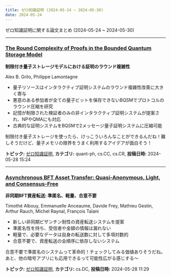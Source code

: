 ```yaml
---
title: ゼロ知識証明 (2024-05-24 ~ 2024-05-30)
date: 2024-05-24
---
```


ゼロ知識証明に関する論文まとめ (2024-05-24 ~ 2024-05-30)


- - -

### [The Round Complexity of Proofs in the Bounded Quantum Storage Model](http://arxiv.org/abs/2405.18275)

**制限付き量子ストレージモデルにおける証明のラウンド複雑性**

Alex B. Grilo, Philippe Lamontagne

- 量子リソースはインタラクティブ証明システムのラウンド複雑性改善に大きく寄与
- 悪意のある参加者が全ての量子ビットを保存できないBQSMでプロトコルのラウンド圧縮を研究
- 記憶が制限された検証者のみの非インタラクティブ証明システムが提案され、NPやQMAにも対応
- 古典的な証明システムをBQSMで2メッセージ量子証明システムに圧縮可能

制限付き量子ストレージを使ったら、けっこういろんなことができるんだね！難しそうだけど、量子メモリの限界をうまく利用するアイデアが面白そう！



**トピック:** [ゼロ知識証明](../../zkp), **カテゴリ:** quant-ph, cs.CC, cs.CR, **投稿日時:** 2024-05-28 15:24


- - -

### [Asynchronous BFT Asset Transfer: Quasi-Anonymous, Light, and Consensus-Free](http://arxiv.org/abs/2405.18072)

**非同期BFT資産転送: 準匿名、軽量、合意不要**

Timothé Albouy, Emmanuelle Anceaume, Davide Frey, Mathieu Gestin, Arthur Rauch, Michel Raynal, François Taïani

- 新しい非同期ビザンチン耐性の資産転送システムを提案
- 準匿名性を持ち、受信者や金額の情報は漏れない
- 軽量で、必要なデータは自身の転送数に対して多項対数的
- 合意不要で、資産転送の全順序に依存しないシステム

合意不要で準匿名のシステムって革命的！チェックしてみる価値ありそうだね。あと、他の暗号アプリにも応用できるって可能性広がる感じする～



**トピック:** [ゼロ知識証明](../../zkp), **カテゴリ:** cs.DC, **投稿日時:** 2024-05-28 11:29
